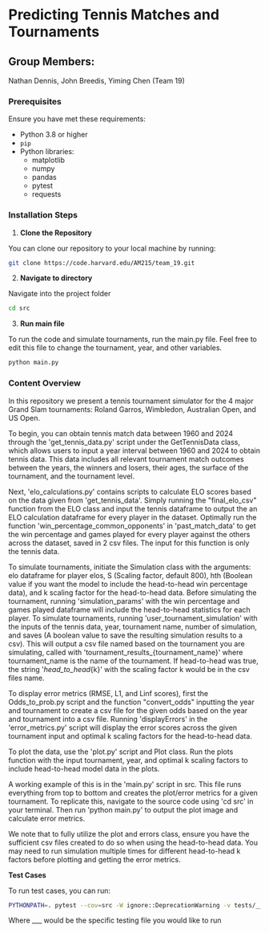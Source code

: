 # Predicting Tennis Matches and Tournaments

## Group Members:
Nathan Dennis, John Breedis, Yiming Chen (Team 19)

### Prerequisites

Ensure you have met these requirements:

- Python 3.8 or higher
- `pip`
- Python libraries:
  - matplotlib
  - numpy
  - pandas
  - pytest
  - requests
  
### Installation Steps

1. **Clone the Repository**

You can clone our repository to your local machine by running:

```bash
git clone https://code.harvard.edu/AM215/team_19.git
```

2. **Navigate to directory**

Navigate into the project folder

```bash
cd src
```

3. **Run main file**

To run the code and simulate tournaments, run the main.py file. Feel free to edit this file to change the tournament, year, and other variables.

```bash
python main.py
```

### Content Overview

In this repository we present a tennis tournament simulator for the 4 major Grand Slam tournaments: Roland Garros, Wimbledon, Australian Open, and US Open. 

To begin, you can obtain tennis match data between 1960 and 2024 through the 'get_tennis_data.py' script under the GetTennisData class, which allows users to input a year interval between 1960 and 2024 to obtain tennis data. This data includes all relevant tournament match outcomes between the years, the winners and losers, their ages, the surface of the tournament, and the tournament level.

Next, 'elo_calculations.py' contains scripts to calculate ELO scores based on the data given from 'get_tennis_data'. Simply running the "final_elo_csv" function from the ELO class and input the tennis dataframe to output the an ELO calculation dataframe for every player in the dataset. Optimally run the function 'win_percentage_common_opponents' in 'past_match_data' to get the win percentage and games played for every player against the others across the dataset, saved in 2 csv files. The input for this function is only the tennis data.

To simulate tournaments, initiate the Simulation class with the arguments: elo dataframe for player elos, S (Scaling factor, default 800), hth (Boolean value if you want the model to include the head-to-head win percentage data), and k scaling factor for the head-to-head data. Before simulating the tournament, running 'simulation_params' with the win percentage and games played dataframe will include the head-to-head statistics for each player. To simulate tournaments, running 'user_tournament_simulation' with the inputs of the tennis data, year, tournament name, number of simulation, and saves (A boolean value to save the resulting simulation results to a csv). This will output a csv file named based on the tournament you are simulating, called with 'tournament_results_{tournament_name}' where tournament_name is the name of the tournament. If head-to-head was true, the string '_head_to_head_{k}' with the scaling factor k would be in the csv files name.

To display error metrics (RMSE, L1, and Linf scores), first the Odds_to_prob.py script and the function "convert_odds" inputting the year and tournament to create a csv file for the given odds based on the year and tournament into a csv file. Running 'displayErrors' in the 'error_metrics.py' script will display the error scores across the given tournament input and optimal k scaling factors for the head-to-head data. 

To plot the data, use the 'plot.py' script and Plot class. Run the plots function with the input tournament, year, and optimal k scaling factors to include head-to-head model data in the plots.

A working example of this is in the 'main.py' script in src. This file runs everything from top to bottom and creates the plot/error metrics for a given tournament. To replicate this, navigate to the source code using 'cd src' in your terminal. Then run 'python main.py' to output the plot image and calculate error metrics.

We note that to fully utilize the plot and errors class, ensure you have the sufficient csv files created to do so when using the head-to-head data. You may need to run simulation multiple times for different head-to-head k factors before plotting and getting the error metrics.

**Test Cases**

To run test cases, you can run: 

```bash
PYTHONPATH=. pytest --cov=src -W ignore::DeprecationWarning -v tests/___.py
```

Where ___ would be the specific testing file you would like to run


